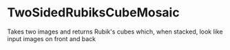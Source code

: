 # TwoSidedRubiksCubeMosaic
Takes two images and returns Rubik's cubes which, when stacked, look like input images on front and back
